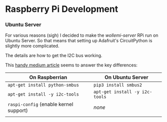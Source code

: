 # Raspberry Pi Development

### Ubuntu Server

For various reasons (sigh) I decided to make the *wollemi-server* RPi run on Ubuntu Server. So that means that setting up Adafruit's CircuitPython is slightly more complicated.

The details are how to get the I2C bus working.

This [handy medium article](https://medium.com/vacatronics/getting-started-with-raspberry-pi-i2c-and-ubuntu-server-eaa57ee0baf2) seems to answer the key differences:

| On Raspberrian                         | On Ubuntu Server               |
| -------------------------------------- | ------------------------------ |
| `apt-get install python-smbus`         | `pip3 install smbus2`          |
| `apt-get install -y i2c-tools`         | `apt-get install -y i2c-tools` |
| `raspi-config` (enable kernel support) | *none*                         |
|                                        |                                |

 